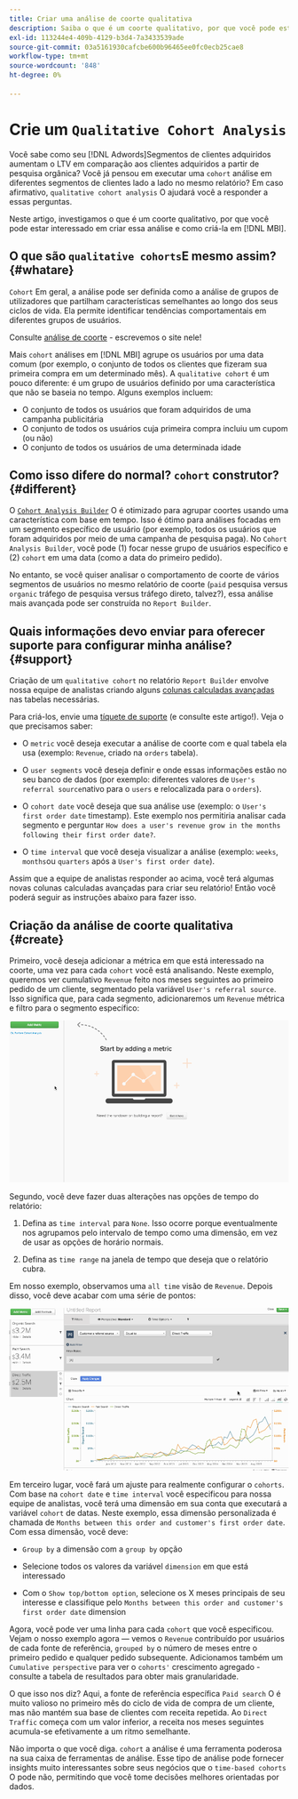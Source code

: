 ```yaml
---
title: Criar uma análise de coorte qualitativa
description: Saiba o que é um coorte qualitativo, por que você pode estar interessado em criar essa análise e como criá-la em [!DNL MBI].
exl-id: 113244e4-409b-4129-b3d4-7a3433539ade
source-git-commit: 03a5161930cafcbe600b96465ee0fc0ecb25cae8
workflow-type: tm+mt
source-wordcount: '848'
ht-degree: 0%

---
```


# Crie um `Qualitative Cohort Analysis`

Você sabe como seu [!DNL Adwords]Segmentos de clientes adquiridos aumentam o LTV em comparação aos clientes adquiridos a partir de pesquisa orgânica? Você já pensou em executar uma `cohort` análise em diferentes segmentos de clientes lado a lado no mesmo relatório? Em caso afirmativo, `qualitative cohort analysis` O ajudará você a responder a essas perguntas.

Neste artigo, investigamos o que é um coorte qualitativo, por que você pode estar interessado em criar essa análise e como criá-la em [!DNL MBI].

## O que são `qualitative cohorts`E mesmo assim? {#whatare}

`Cohort` Em geral, a análise pode ser definida como a análise de grupos de utilizadores que partilham características semelhantes ao longo dos seus ciclos de vida. Ela permite identificar tendências comportamentais em diferentes grupos de usuários.

Consulte [análise de coorte](https://www.cohortanalysis.com/) - escrevemos o site nele!

Mais `cohort` análises em [!DNL MBI] agrupe os usuários por uma data comum (por exemplo, o conjunto de todos os clientes que fizeram sua primeira compra em um determinado mês). A `qualitative cohort` é um pouco diferente: é um grupo de usuários definido por uma característica que não se baseia no tempo. Alguns exemplos incluem:

* O conjunto de todos os usuários que foram adquiridos de uma campanha publicitária
* O conjunto de todos os usuários cuja primeira compra incluiu um cupom (ou não)
* O conjunto de todos os usuários de uma determinada idade

## Como isso difere do normal? `cohort` construtor? {#different}

O [`Cohort Analysis Builder`](../dev-reports/cohort-rpt-bldr.md) O é otimizado para agrupar coortes usando uma característica com base em tempo. Isso é ótimo para análises focadas em um segmento específico de usuário (por exemplo, todos os usuários que foram adquiridos por meio de uma campanha de pesquisa paga). No `Cohort Analysis Builder`, você pode (1) focar nesse grupo de usuários específico e (2) `cohort` em uma data (como a data do primeiro pedido).

No entanto, se você quiser analisar o comportamento de coorte de vários segmentos de usuários no mesmo relatório de coorte (`paid` pesquisa versus `organic` tráfego de pesquisa versus tráfego direto, talvez?), essa análise mais avançada pode ser construída no `Report Builder`.

## Quais informações devo enviar para oferecer suporte para configurar minha análise? {#support}

Criação de um `qualitative cohort` no relatório `Report Builder` envolve nossa equipe de analistas criando alguns [colunas calculadas avançadas](../data-warehouse-mgr/creating-calculated-columns.md) nas tabelas necessárias.

Para criá-los, envie uma [tíquete de suporte](../../guide-overview.md) (e consulte este artigo!). Veja o que precisamos saber:

* O `metric` você deseja executar a análise de coorte com e qual tabela ela usa (exemplo: `Revenue`, criado na `orders` tabela).

* O `user segments` você deseja definir e onde essas informações estão no seu banco de dados (por exemplo: diferentes valores de `User's referral source`nativo para o `users` e relocalizada para o `orders`).

* O `cohort date` você deseja que sua análise use (exemplo: o `User's first order date` timestamp). Este exemplo nos permitiria analisar cada segmento e perguntar `How does a user's revenue grow in the months following their first order date?`.

* O `time interval` que você deseja visualizar a análise (exemplo: `weeks`, `months`ou `quarters` após a `User's first order date`).

Assim que a equipe de analistas responder ao acima, você terá algumas novas colunas calculadas avançadas para criar seu relatório! Então você poderá seguir as instruções abaixo para fazer isso.

## Criação da análise de coorte qualitativa {#create}

Primeiro, você deseja adicionar a métrica em que está interessado na coorte, uma vez para cada `cohort` você está analisando. Neste exemplo, queremos ver cumulativo `Revenue` feito nos meses seguintes ao primeiro pedido de um cliente, segmentado pela variável `User's referral source`. Isso significa que, para cada segmento, adicionaremos um `Revenue` métrica e filtro para o segmento específico:

![](../../assets/qualcohort1.gif)

Segundo, você deve fazer duas alterações nas opções de tempo do relatório:

1. Defina as `time interval` para `None`. Isso ocorre porque eventualmente nos agrupamos pelo intervalo de tempo como uma dimensão, em vez de usar as opções de horário normais.

1. Defina as `time range` na janela de tempo que deseja que o relatório cubra.

Em nosso exemplo, observamos uma `all time` visão de `Revenue`. Depois disso, você deve acabar com uma série de pontos:

![](../../assets/qualcohort2.gif)

Em terceiro lugar, você fará um ajuste para realmente configurar o `cohorts`. Com base na `cohort date` e `time interval` você especificou para nossa equipe de analistas, você terá uma dimensão em sua conta que executará a variável `cohort` de datas. Neste exemplo, essa dimensão personalizada é chamada de `Months between this order and customer's first order date`. Com essa dimensão, você deve:

* `Group by` a dimensão com a `group by` opção

* Selecione todos os valores da variável `dimension` em que está interessado

* Com o `Show top/bottom option`, selecione os X meses principais de seu interesse e classifique pelo `Months between this order and customer's first order date` dimension

Agora, você pode ver uma linha para cada `cohort` que você especificou. Vejam o nosso exemplo agora — vemos o `Revenue` contribuído por usuários de cada fonte de referência, `grouped by` o número de meses entre o primeiro pedido e qualquer pedido subsequente. Adicionamos também um `Cumulative perspective` para ver o `cohorts'` crescimento agregado - consulte a tabela de resultados para obter mais granularidade.

O que isso nos diz? Aqui, a fonte de referência específica `Paid search` O é muito valioso no primeiro mês do ciclo de vida de compra de um cliente, mas não mantém sua base de clientes com receita repetida. Ao `Direct Traffic` começa com um valor inferior, a receita nos meses seguintes acumula-se efetivamente a um ritmo semelhante.

Não importa o que você diga. `cohort` a análise é uma ferramenta poderosa na sua caixa de ferramentas de análise. Esse tipo de análise pode fornecer insights muito interessantes sobre seus negócios que o `time-based cohorts` O pode não, permitindo que você tome decisões melhores orientadas por dados.

